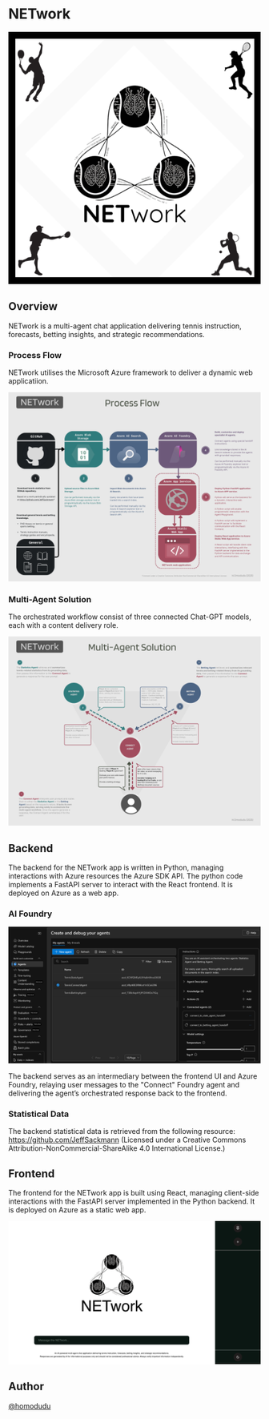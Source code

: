 # NETwork
![alt text](https://github.com/homodudu/Machine-Learning/blob/main/NETwork/_documentation/NETwork%20Poster.png)

## Overview
NETwork is a multi-agent chat application delivering tennis instruction, forecasts, betting insights, and strategic recommendations.

### Process Flow
NETwork utilises the Microsoft Azure framework to deliver a dynamic web applicatiion.

![alt text](https://github.com/homodudu/Machine-Learning/blob/main/NETwork/_documentation/Process%20Flow.png)

### Multi-Agent Solution
The orchestrated workflow consist of three connected Chat-GPT models, each with a content delivery role. 

![alt text](https://github.com/homodudu/Machine-Learning/blob/main/NETwork/_documentation/Multi-Agent%20Solution.png)

## Backend
The backend for the NETwork app is written in Python, managing interactions with Azure resources the Azure SDK API. The python code implements a FastAPI server to interact with the React frontend. It is deployed on Azure as a web app. 

### AI Foundry

![alt text](https://github.com/homodudu/Machine-Learning/blob/main/NETwork/_documentation/Foundry%20Portal.png)

The backend serves as an intermediary between the frontend UI and Azure Foundry, relaying user messages to the "Connect" Foundry agent and delivering the agent’s orchestrated response back to the frontend.

### Statistical Data
The backend statistical data is retrieved from the following resource:
https://github.com/JeffSackmann (Licensed under a Creative Commons Attribution-NonCommercial-ShareAlike 4.0 International License.)

## Frontend
The frontend for the NETwork app is built using React, managing client-side interactions with the FastAPI server implemented in the Python backend. It is deployed on Azure as a static web app.

![alt text](https://github.com/homodudu/Machine-Learning/blob/main/NETwork/_documentation/NETwork%20Frontend.png)

## Author
[@homodudu](https://github.com/homodudu)
